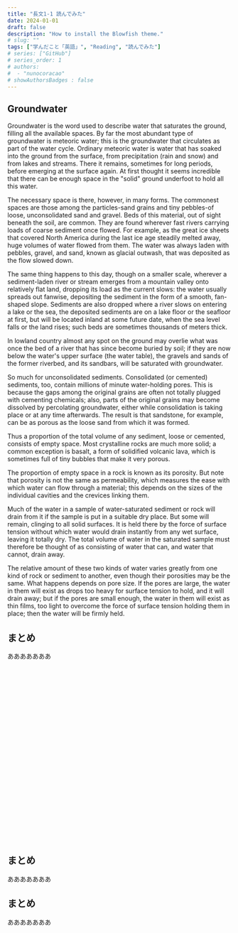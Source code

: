 ```yaml
---
title: "長文1-1 読んでみた"
date: 2024-01-01
draft: false
description: "How to install the Blowfish theme."
# slug: ""
tags: ["学んだこと「英語」", "Reading", "読んでみた"]
# series: ["GitHub"]
# series_order: 1
# authors:
#  - "nunocoracao"
# showAuthorsBadges : false 
---
```








## Groundwater
Groundwater is the word used to describe water that saturates the ground, filling all the available spaces. By far the most abundant type of groundwater is meteoric water; this is the groundwater that circulates as part of the water cycle. Ordinary meteoric water is water that has soaked into the ground from the surface, from precipitation (rain and snow) and from lakes and streams. There it remains, sometimes for long periods, before emerging at the surface again. At first thought it seems incredible that there can be enough space in the "solid" ground underfoot to hold all this water.

The necessary space is there, however, in many forms. The commonest spaces are those among the particles-sand grains and tiny pebbles-of loose, unconsolidated sand and gravel. Beds of this material, out of sight beneath the soil, are common. They are found wherever fast rivers carrying loads of coarse sediment once flowed. For example, as the great ice sheets that covered North America during the last ice age steadily melted away, huge volumes of water flowed from them. The water was always laden with pebbles, gravel, and sand, known as glacial outwash, that was deposited as the flow slowed down.

The same thing happens to this day, though on a smaller scale, wherever a sediment-laden river or stream emerges from a mountain valley onto relatively flat land, dropping its load as the current slows: the water usually spreads out fanwise, depositing the sediment in the form of a smooth, fan-shaped slope. Sediments are also dropped where a river slows on entering a lake or the sea, the deposited sediments are on a lake floor or the seafloor at first, but will be located inland at some future date, when the sea level falls or the land rises; such beds are sometimes thousands of meters thick.

In lowland country almost any spot on the ground may overlie what was once the bed of a river that has since become buried by soil; if they are now below the water's upper surface (the water table), the gravels and sands of the former riverbed, and its sandbars, will be saturated with groundwater.

So much for unconsolidated sediments. Consolidated (or cemented) sediments, too, contain millions of minute water-holding pores. This is because the gaps among the original grains are often not totally plugged with cementing chemicals; also, parts of the original grains may become dissolved by percolating groundwater, either while consolidation is taking place or at any time afterwards. The result is that sandstone, for example, can be as porous as the loose sand from which it was formed.

Thus a proportion of the total volume of any sediment, loose or cemented, consists of empty space. Most crystalline rocks are much more solid; a common exception is basalt, a form of solidified volcanic lava, which is sometimes full of tiny bubbles that make it very porous.

The proportion of empty space in a rock is known as its porosity. But note that porosity is not the same as permeability, which measures the ease with which water can flow through a material; this depends on the sizes of the individual cavities and the crevices linking them.

Much of the water in a sample of water-saturated sediment or rock will drain from it if the sample is put in a suitable dry place. But some will remain, clinging to all solid surfaces. It is held there by the force of surface tension without which water would drain instantly from any wet surface, leaving it totally dry. The total volume of water in the saturated sample must therefore be thought of as consisting of water that can, and water that cannot, drain away.

The relative amount of these two kinds of water varies greatly from one kind of rock or sediment to another, even though their porosities may be the same. What happens depends on pore size. If the pores are large, the water in them will exist as drops too heavy for surface tension to hold, and it will drain away; but if the pores are small enough, the water in them will exist as thin films, too light to overcome the force of surface tension holding them in place; then the water will be firmly held.



## まとめ
あああああああ























<br><br><br><br><br><br><br><br><br><br><br><br><br><br><br><br><br><br><br><br><br><br><br>



## まとめ
あああああああ





## まとめ
あああああああ



